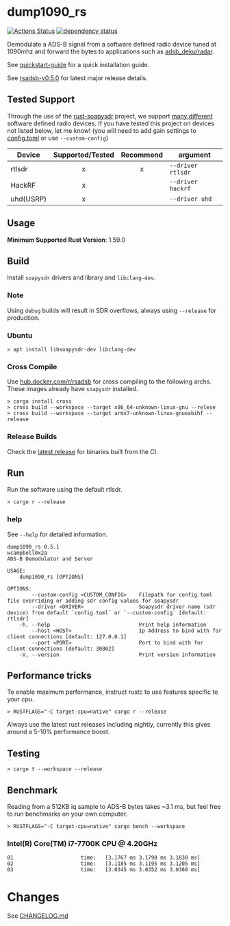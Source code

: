 # dump1090_rs
[![Actions Status](https://github.com/rsadsb/dump1090_rs/workflows/CI/badge.svg)](https://github.com/rsadsb/dump1090_rs/actions)
[![dependency status](https://deps.rs/repo/github/rsadsb/dump1090_rs/status.svg)](https://deps.rs/repo/github/rsadsb/dump1090_rs)

Demodulate a ADS-B signal from a software defined radio device tuned at 1090mhz and
forward the bytes to applications such as [adsb_deku/radar](https://github.com/rsadsb/adsb_deku).

See [quickstart-guide](https://rsadsb.github.io/quickstart.html) for a quick installation guide.

See [rsadsb-v0.5.0](https://rsadsb.github.io/v0.5.0.html) for latest major release details.

## Tested Support

Through the use of the [rust-soapysdr](https://github.com/kevinmehall/rust-soapysdr) project,
we support [many different](https://github.com/pothosware/SoapySDR/wiki) software defined radio devices.
If you have tested this project on devices not listed below, let me know!
(you will need to add gain settings to [config.toml](dump1090_rs/config.toml) or use `--custom-config`)

| Device    | Supported/Tested | Recommend | argument          |
| --------- | :--------------: | :-------: | ----------------- |
| rtlsdr    |        x         |     x     | `--driver rtlsdr` |
| HackRF    |        x         |           | `--driver hackrf` |
| uhd(USRP) |        x         |           | `--driver uhd` |


## Usage
**Minimum Supported Rust Version**: 1.59.0

## Build

Install `soapysdr` drivers and library and `libclang-dev`.

### Note
Using `debug` builds will result in SDR overflows, always using `--release` for production.

### Ubuntu
```
> apt install libsoapysdr-dev libclang-dev
```

### Cross Compile
Use [hub.docker.com/r/rsadsb](https://hub.docker.com/r/rsadsb/ci/tags) for cross compiling to the following archs.
These images already have `soapysdr` installed.
```
> cargo install cross
> cross build --workspace --target x86_64-unknown-linux-gnu --relese
> cross build --workspace --target armv7-unknown-linux-gnueabihf --release
```

### Release Builds
Check the [latest release](https://github.com/rsadsb/dump1090_rs/releases) for binaries built from the CI.

## Run
Run the software using the default rtlsdr.
```
> cargo r --release
```

### help

See `--help` for detailed information.
```
dump1090_rs 0.5.1
wcampbell0x2a
ADS-B Demodulator and Server

USAGE:
    dump1090_rs [OPTIONS]

OPTIONS:
        --custom-config <CUSTOM_CONFIG>    Filepath for config.toml file overriding or adding sdr config values for soapysdr
        --driver <DRIVER>                  Soapysdr driver name (sdr device) from default `config.toml` or `--custom-config` [default: rtlsdr]
    -h, --help                             Print help information
        --host <HOST>                      Ip Address to bind with for client connections [default: 127.0.0.1]
        --port <PORT>                      Port to bind with for client connections [default: 30002]
    -V, --version                          Print version information
```

## Performance tricks

To enable maximum performance, instruct rustc to use features specific to your cpu.
```
> RUSTFLAGS="-C target-cpu=native" cargo r --release
```

Always use the latest rust releases including nightly, currently this gives around a 5-10% performance
boost.

## Testing
```
> cargo t --workspace --release
```

## Benchmark

Reading from a 512KB iq sample to ADS-B bytes takes ~3.1 ms, but feel free to run benchmarks on your own computer.
```
> RUSTFLAGS="-C target-cpu=native" cargo bench --workspace
```

### Intel(R) Core(TM) i7-7700K CPU @ 4.20GHz
```
01                      time:   [3.1767 ms 3.1790 ms 3.1830 ms]
02                      time:   [3.1185 ms 3.1195 ms 3.1205 ms]
03                      time:   [3.0345 ms 3.0352 ms 3.0360 ms]
```

# Changes
See [CHANGELOG.md](https://github.com/rsadsb/dump1090_rs/blob/master/CHANGELOG.md)
